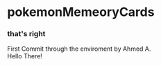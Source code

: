 # pokemonMemeoryCards

### that's right

First Commit through the enviroment by Ahmed A.  
Hello There!
